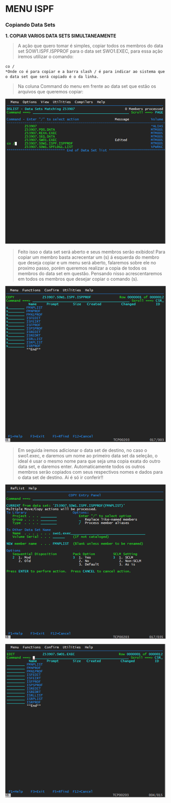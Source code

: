 # MENU ISPF

### Copiando Data Sets

**1. COPIAR VARIOS DATA SETS SIMULTANEAMENTE**
> A ação que quero tomar é simples, copiar todos os membros do data set SOW1.ISPF.ISPPROF para o data set SWO1.EXEC, para essa ação iremos utilizar o comando:

    co /
    *Onde co é para copiar e a barra slash / é para indicar ao sistema que o data set que será copiado é o da linha.
  
> Na coluna Command do menu em frente ao data set que estão os arquivos que queremos copiar:

![Utilizando o comando co / na coluna command](https://github.com/ThreeDP/MTM/blob/master/comandos/Menu%20ISPF/copiando%20data%20sets/copiando-varios-data-sets_01.PNG)

> Feito isso o data set será aberto e seus membros serão exibidos! Para copiar um membro basta acrecentar um (s) á esquerda do membro que deseja copiar e um menu será aberto, falaremos sobre ele no proximo passo, porém queremos realizar a copia de todos os membros do data set em questão. Pensando nisso acrescentaremos em todos os membros que desejar copiar o comando (s).

![Selecionando todos os membros para copia](https://github.com/ThreeDP/MTM/blob/master/comandos/Menu%20ISPF/copiando%20data%20sets/selecionando-todos-os-membros-para-copia.PNG)

> Em seguida iremos adicionar o data set de destino, no caso o swo1.exec, e daremos um nome ao primeiro data set da seleção, o ideal é usar o mesmo nome para que seja uma copia exata do outro data set, e daremos enter. Automaticamente todos os outros membros serão copiados com seus respectivos nomes e dados para o data set de destino. Ai é só ir conferir!!

![Atribuindo data set de destino](https://github.com/ThreeDP/MTM/blob/master/comandos/Menu%20ISPF/copiando%20data%20sets/atribuindo-data-set-de-destino.PNG)



![Sucesso da copia](https://github.com/ThreeDP/MTM/blob/master/comandos/Menu%20ISPF/copiando%20data%20sets/sucesso-copia-de-todos.PNG)
